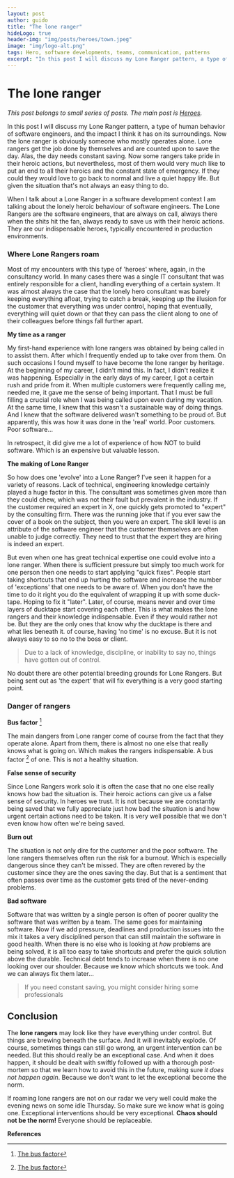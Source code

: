 ```yaml
---
layout: post
author: guido
title: "The lone ranger"
hideLogo: true
header-img: "img/posts/heroes/town.jpeg"
image: "img/logo-alt.png"
tags: Hero, software developments, teams, communication, patterns
excerpt: "In this post I will discuss my Lone Ranger pattern, a type of human behavior of software engineers, and the impact I think it has on its surroundings. Now the lone ranger is obviously someone who mostly operates alone. Lone rangers get the job done by themselves and are counted upon to save the day. Alas, the day needs constant saving."
---
```


# The lone ranger

*This post belongs to small series of posts. The main post is [Heroes](/31/05/2018/Heroes/).*
 
In this post I will discuss my Lone Ranger pattern, a type of human behavior of software engineers, and the impact I think it has on its surroundings. Now the lone ranger is obviously someone who mostly operates alone. Lone rangers get the job done by themselves and are counted upon to save the day. Alas, the day needs constant saving. Now some rangers take pride in their heroic actions, but nevertheless, most of them would very much like to put an end to all their heroics and the constant state of emergency. If they could they would love to go back to normal and live a quiet happy life. But given the situation that's not always an easy thing to do.

When I talk about a Lone Ranger in a software development context I am talking about the lonely heroic behaviour of software engineers. The Lone Rangers are the software engineers,  that are always on call, always there when the shits hit the fan, always ready to save us with their heroic actions. They are our indispensable heroes, typically encountered in production environments.
 
### Where Lone Rangers roam

Most of my encounters with this type of 'heroes' where, again, in the consultancy world. In many cases there was a single IT consultant that was entirely responsible for a client, handling everything of a certain system. It was almost always the case that the lonely hero consultant was barely keeping everything afloat, trying to catch a break, keeping up the illusion for the customer that everything was under control, hoping that eventually, everything will quiet down or that they can pass the client along to one of their colleagues before things fall further apart. 

**My time as a ranger**

My first-hand experience with lone rangers was obtained by being called in to assist them. After which I frequently ended up to take over from them. On such occasions I found myself to have become the lone ranger by heritage. At the beginning of my career, I didn't mind this. In fact, I didn't realize it was happening. Especially in the early days of my career, I got a certain rush and pride from it. When multiple customers were frequently calling me, needed me, it gave me the sense of being important. That I must be full filling a crucial role when I was being called upon even during my vacation. At the same time, I knew that this wasn't a sustainable way of doing things. And I knew that the software delivered wasn't something to be proud of. But apparently, this was how it was done in the 'real' world. Poor customers. Poor software...  

In retrospect, it did give me a lot of experience of how NOT to build software. Which is an expensive but valuable lesson.



**The making of Lone Ranger**

So how does one 'evolve' into a Lone Ranger? I've seen it happen for a variety of reasons. Lack of technical, engineering knowledge certainly played a huge factor in this. The consultant was sometimes given more than they could chew, which was not their fault but prevalent in the industry. If the customer required an expert in X, one quickly gets promoted to "expert" by the consulting firm. There was the running joke that if you ever saw the cover of a book on the subject, then you were an expert. The skill level is an attribute of the software engineer that the customer themselves are often unable to judge correctly. They need to trust that the expert they are hiring is indeed an expert.

But even when one has great technical expertise one could evolve into a lone ranger. When there is sufficient pressure but simply too much work for one person then one needs to start applying "quick fixes". People start taking shortcuts that end up hurting the software and increase the number of 'exceptions' that one needs to be aware of. When you don't have the time to do it right you do the equivalent of wrapping it up with some duck-tape. Hoping to fix it "later". Later, of course, means never and over time layers of ducktape start covering each other. This is what makes the lone rangers and their knowledge indispensable. Even if they would rather not be. But they are the only ones that know why the ducktape is there and what lies beneath it. of course, having 'no time' is no excuse. But it is not always easy to so no to the boss or client.

> Due to a lack of knowledge, discipline, or inability to say no, things have gotten out of control.

No doubt there are other potential breeding grounds for Lone Rangers. But being sent out as 'the expert' that will fix everything is a very good starting point.

### Danger of rangers

**Bus factor** [^bus]

The main dangers from Lone ranger come of course from the fact that they operate alone. Apart from them, there is almost no one else that really knows what is going on. Which makes the rangers indispensable. A bus factor [^bus] of one. This is not a healthy situation. 

**False sense of security**

Since Lone Rangers work solo it is often the case that no one else really knows how bad the situation is. Their heroic actions can give us a false sense of security. In heroes we trust. It is not because we are constantly being saved that we fully appreciate just how bad the situation is and how urgent certain actions need to be taken. It is very well possible that we don't even know how often we're being saved.

**Burn out**

The situation is not only dire for the customer and the poor software. The lone rangers themselves often run the risk for a burnout. Which is especially dangerous since they can't be missed. They are often revered by the customer since they are the ones saving the day. But that is a sentiment that often passes over time as the customer gets tired of the never-ending problems.

**Bad software**

Software that was written by a single person is often of poorer quality the software that was written by a team. The same goes for maintaining software. Now if we add pressure, deadlines and production issues into the mix it takes a very disciplined person that can still maintain the software in good health. When there is no else who is looking at _how_ problems are being solved, it is all too easy to take shortcuts and prefer the quick solution above the durable. Technical debt tends to increase when there is no one looking over our shoulder. Because we know which shortcuts we took. And we can always fix them later... 

> If you need constant saving, you might consider hiring some professionals
 
## Conclusion

The **lone rangers** may look like they have everything under control. But things are brewing beneath the surface. And it will inevitably explode. Of course, sometimes things can still go wrong, an urgent intervention can be needed. But this should really be an exceptional case. And when it does happen, it should be dealt with swiftly followed up with a thorough post-mortem so that we learn how to avoid this in the future, making sure _it does not happen again_. Because we don't want to let the exceptional become the norm.

 If roaming lone rangers are not on our radar we very well could make the evening news on some idle Thursday. So make sure we know what is going one. Exceptional interventions should be very exceptional. **Chaos should not be the norm!** Everyone should be replaceable.


**References**

[^bus]: [The bus factor](https://en.wikipedia.org/wiki/Bus_factor)






